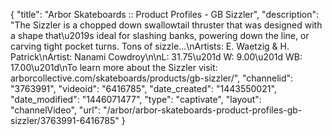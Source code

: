 {
    "title": "Arbor Skateboards :: Product Profiles - GB Sizzler",
    "description": "The Sizzler is a chopped down swallowtail thruster that was designed with a shape that\u2019s ideal for slashing banks, powering down the line, or carving tight pocket turns. Tons of sizzle...\nArtists: E. Waetzig & H. Patrick\nArtist: Nanami Cowdroy\n\nL: 31.75\u201d W: 9.00\u201d WB: 17.00\u201d\nTo learn more about the Sizzler visit: arborcollective.com\/skateboards\/products\/gb-sizzler\/",
    "channelid": "3763991",
    "videoid": "6416785",
    "date_created": "1443550021",
    "date_modified": "1446071477",
    "type": "captivate",
    "layout": "channelVideo",
    "url": "\/arbor\/arbor-skateboards-product-profiles-gb-sizzler\/3763991-6416785"
}
